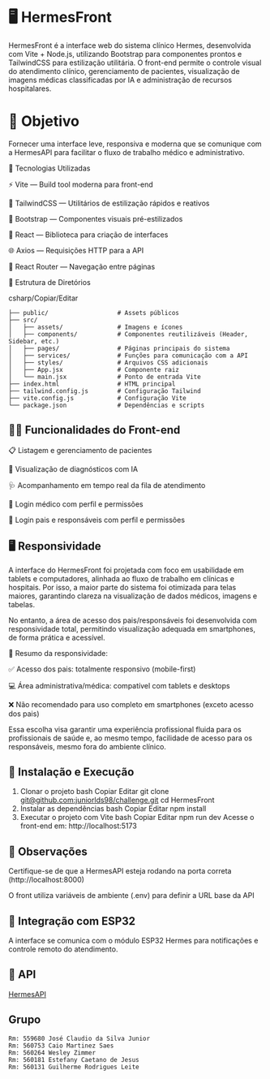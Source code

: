 # 🖥️ HermesFront

HermesFront é a interface web do sistema clínico Hermes, desenvolvida com Vite + Node.js, utilizando Bootstrap para componentes prontos e TailwindCSS para estilização utilitária. O front-end permite o controle visual do atendimento clínico, gerenciamento de pacientes, visualização de imagens médicas classificadas por IA e administração de recursos hospitalares.


# 🎯 Objetivo

Fornecer uma interface leve, responsiva e moderna que se comunique com a HermesAPI para facilitar o fluxo de trabalho médico e administrativo.

🧩 Tecnologias Utilizadas

⚡ Vite — Build tool moderna para front-end

🧵 TailwindCSS — Utilitários de estilização rápidos e reativos

🎨 Bootstrap — Componentes visuais pré-estilizados

🧠 React — Biblioteca para criação de interfaces

🌐 Axios — Requisições HTTP para a API

📁 React Router — Navegação entre páginas

📁 Estrutura de Diretórios

csharp/Copiar/Editar

```
├── public/                   # Assets públicos
├── src/
│   ├── assets/               # Imagens e ícones
│   ├── components/           # Componentes reutilizáveis (Header, Sidebar, etc.)
│   ├── pages/                # Páginas principais do sistema
│   ├── services/             # Funções para comunicação com a API
│   ├── styles/               # Arquivos CSS adicionais
│   ├── App.jsx               # Componente raiz
│   └── main.jsx              # Ponto de entrada Vite
├── index.html                # HTML principal
├── tailwind.config.js        # Configuração Tailwind
├── vite.config.js            # Configuração Vite
└── package.json              # Dependências e scripts
```

## 🧑‍⚕️ Funcionalidades do Front-end

📋 Listagem e gerenciamento de pacientes

🧠 Visualização de diagnósticos com IA

🩺 Acompanhamento em tempo real da fila de atendimento

🔐 Login médico com perfil e permissões

🔐 Login pais e responsáveis com perfil e permissões

## 🖥️ Responsividade
A interface do HermesFront foi projetada com foco em usabilidade em tablets e computadores, alinhada ao fluxo de trabalho em clínicas e hospitais. Por isso, a maior parte do sistema foi otimizada para telas maiores, garantindo clareza na visualização de dados médicos, imagens e tabelas.

No entanto, a área de acesso dos pais/responsáveis foi desenvolvida com responsividade total, permitindo visualização adequada em smartphones, de forma prática e acessível.

📌 Resumo da responsividade:

✅ Acesso dos pais: totalmente responsivo (mobile-first)

💻 Área administrativa/médica: compatível com tablets e desktops

❌ Não recomendado para uso completo em smartphones (exceto acesso dos pais)

Essa escolha visa garantir uma experiência profissional fluida para os profissionais de saúde e, ao mesmo tempo, facilidade de acesso para os responsáveis, mesmo fora do ambiente clínico.


## 🚀 Instalação e Execução
1. Clonar o projeto
bash
Copiar
Editar
git clone [git@github.com:juniorlds98/challenge.git](https://github.com/juniorlds98/challenge.git)
cd HermesFront
2. Instalar as dependências
bash
Copiar
Editar
npm install
3. Executar o projeto com Vite
bash
Copiar
Editar
npm run dev
Acesse o front-end em:
http://localhost:5173

## 📌 Observações
Certifique-se de que a HermesAPI esteja rodando na porta correta (http://localhost:8000)

O front utiliza variáveis de ambiente (.env) para definir a URL base da API

## 🤝 Integração com ESP32
A interface se comunica com o módulo ESP32 Hermes para notificações e controle remoto do atendimento.

## 📡 API
[HermesAPI](https://github.com/CAIOMSa/ChallangeSabaraHermes/tree/main)

## Grupo
```
Rm: 559680 José Claudio da Silva Junior
Rm: 560753 Caio Martinez Saes
Rm: 560264 Wesley Zimmer
Rm: 560181 Estefany Caetano de Jesus
Rm: 560131 Guilherme Rodrigues Leite
```
